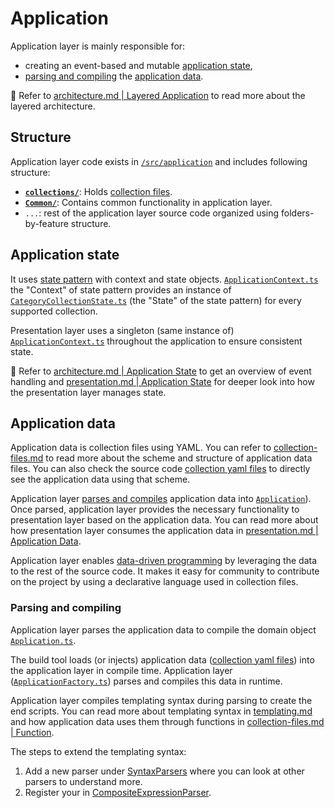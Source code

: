 # Application

Application layer is mainly responsible for:

- creating an event-based and mutable [application state](#application-state),
- [parsing and compiling](#parsing-and-compiling) the [application data](#application-data).

📖 Refer to [architecture.md | Layered Application](./architecture.md#layered-application) to read more about the layered architecture.

## Structure

Application layer code exists in [`/src/application`](./../src/application/) and includes following structure:

- [**`collections/`**](./../src/application/collections/): Holds [collection files](./collection-files.md).
- [**`Common/`**](./../src/application/Common/): Contains common functionality in application layer.
- `...`: rest of the application layer source code organized using folders-by-feature structure.

## Application state

It uses [state pattern](https://en.wikipedia.org/wiki/State_pattern) with context and state objects. [`ApplicationContext.ts`](./../src/application/Context/ApplicationContext.ts) the "Context" of state pattern provides an instance of [`CategoryCollectionState.ts`](./../src/application/Context/State/CategoryCollectionState.ts) (the "State" of the state pattern) for every supported collection.

Presentation layer uses a singleton (same instance of) [`ApplicationContext.ts`](./../src/application/Context/ApplicationContext.ts) throughout the application to ensure consistent state.

📖 Refer to [architecture.md | Application State](./architecture.md#application-state) to get an overview of event handling and [presentation.md | Application State](./presentation.md#application-state) for deeper look into how the presentation layer manages state.

## Application data

Application data is collection files using YAML. You can refer to [collection-files.md](./collection-files.md) to read more about the scheme and structure of application data files. You can also check the source code [collection yaml files](./../src/application/collections/) to directly see the application data using that scheme.

Application layer [parses and compiles](#parsing-and-compiling) application data into [`Application`](./../src/domain/Application.ts)). Once parsed, application layer provides the necessary functionality to presentation layer based on the application data. You can read more about how presentation layer consumes the application data in [presentation.md | Application Data](./presentation.md#application-data).

Application layer enables [data-driven programming](https://en.wikipedia.org/wiki/Data-driven_programming) by leveraging the data to the rest of the source code. It makes it easy for community to contribute on the project by using a declarative language used in collection files.

### Parsing and compiling

Application layer parses the application data to compile the domain object [`Application.ts`](./../src/domain/Application.ts).

The build tool loads (or injects) application data ([collection yaml files](./../src/application/collections/)) into the application layer in compile time. Application layer ([`ApplicationFactory.ts`](./../src/application/ApplicationFactory.ts)) parses and compiles this data in runtime.

Application layer compiles templating syntax during parsing to create the end scripts. You can read more about templating syntax in [templating.md](./templating.md) and how application data uses them through functions in [collection-files.md | Function](./collection-files.md#function).

The steps to extend the templating syntax:

1. Add a new parser under [SyntaxParsers](./../src/application/Parser/Script/Compiler/Expressions/SyntaxParsers) where you can look at other parsers to understand more.
2. Register your in [CompositeExpressionParser](./../src/application/Parser/Script/Compiler/Expressions/Parser/CompositeExpressionParser.ts).
